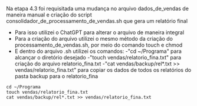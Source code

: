 Na etapa 4.3 foi requisitada uma mudança no arquivo dados_de_vendas de maneira manual e criação do script consolidador_de_processamento_de_vendas.sh que gera um relatório final
 - Para isso utilizei o ChatGPT para alterar o arquivo de maneira integral
 - Para a criação do arquivo utilizei o mesmo método da criação do processamento_de_vendas.sh, por meio do comando touch e chmod
 - E dentro do arquivo .sh utilizei os comandos:
   -"cd ~/Programa" para alcançar o diretório desejado
   -"touch vendas/relatorio_fina.txt" para criação do arquivo relatorio_fina.txt
   -"cat vendas/backup/rel*.txt >> vendas/relatorio_fina.txt" para copiar os dados de todos os relatórios do pasta backup para o relatorio_fina
```                         
cd ~/Programa
touch vendas/relatorio_fina.txt
cat vendas/backup/rel*.txt >> vendas/relatorio_fina.txt
```
